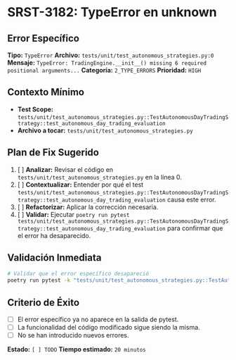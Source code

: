 # SRST-3182: TypeError en unknown

## Error Específico
**Tipo:** `TypeError`
**Archivo:** `tests/unit/test_autonomous_strategies.py:0`
**Mensaje:** `TypeError: TradingEngine.__init__() missing 6 required positional arguments...`
**Categoría:** `2_TYPE_ERRORS`
**Prioridad:** `HIGH`

## Contexto Mínimo
- **Test Scope:** `tests/unit/test_autonomous_strategies.py::TestAutonomousDayTradingStrategy::test_autonomous_day_trading_evaluation`
- **Archivo a tocar:** `tests/unit/test_autonomous_strategies.py`

## Plan de Fix Sugerido
1. [ ] **Analizar:** Revisar el código en `tests/unit/test_autonomous_strategies.py` en la línea 0.
2. [ ] **Contextualizar:** Entender por qué el test `tests/unit/test_autonomous_strategies.py::TestAutonomousDayTradingStrategy::test_autonomous_day_trading_evaluation` causa este error.
3. [ ] **Refactorizar:** Aplicar la corrección necesaria.
4. [ ] **Validar:** Ejecutar `poetry run pytest tests/unit/test_autonomous_strategies.py::TestAutonomousDayTradingStrategy::test_autonomous_day_trading_evaluation` para confirmar que el error ha desaparecido.

## Validación Inmediata
```bash
# Validar que el error específico desapareció
poetry run pytest -k "tests/unit/test_autonomous_strategies.py::TestAutonomousDayTradingStrategy::test_autonomous_day_trading_evaluation" -v
```

## Criterio de Éxito
- [ ] El error específico ya no aparece en la salida de pytest.
- [ ] La funcionalidad del código modificado sigue siendo la misma.
- [ ] No se han introducido nuevos errores.

**Estado:** `[ ] TODO`
**Tiempo estimado:** `20 minutos`
